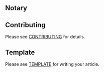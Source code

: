 ## Notary


## Contributing
Please see [CONTRIBUTING](https://github.com/bigambitions/technology-articles/blob/master/contributing.md) for details.

## Template
Please see [TEMPLATE](https://github.com/bigambitions/technology-articles/blob/master/template.md) for writing your article. 

